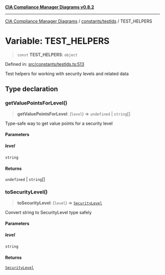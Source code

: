 [**CIA Compliance Manager Diagrams v0.8.2**](../../../README.md)

***

[CIA Compliance Manager Diagrams](../../../modules.md) / [constants/testIds](../README.md) / TEST\_HELPERS

# Variable: TEST\_HELPERS

> `const` **TEST\_HELPERS**: `object`

Defined in: [src/constants/testIds.ts:513](https://github.com/Hack23/cia-compliance-manager/blob/423c5d261c747ade8ca2550e176aa05168b5a31e/src/constants/testIds.ts#L513)

Test helpers for working with security levels and related data

## Type declaration

### getValuePointsForLevel()

> **getValuePointsForLevel**: (`level`) => `undefined` \| `string`[]

Type-safe way to get value points for a security level

#### Parameters

##### level

`string`

#### Returns

`undefined` \| `string`[]

### toSecurityLevel()

> **toSecurityLevel**: (`level`) => [`SecurityLevel`](../../../types/cia/type-aliases/SecurityLevel.md)

Convert string to SecurityLevel type safely

#### Parameters

##### level

`string`

#### Returns

[`SecurityLevel`](../../../types/cia/type-aliases/SecurityLevel.md)
